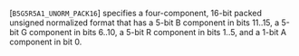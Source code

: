 [`B5G5R5A1_UNORM_PACK16`] specifies a four-component, 16-bit
packed unsigned normalized format that has a 5-bit B component in bits
11..15, a 5-bit G component in bits 6..10, a 5-bit R component in bits
1..5, and a 1-bit A component in bit 0.